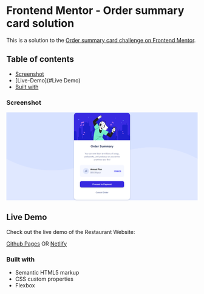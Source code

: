 # Frontend Mentor - Order summary card solution

This is a solution to the [Order summary card challenge on Frontend Mentor](https://www.frontendmentor.io/challenges/order-summary-component-QlPmajDUj).

## Table of contents

- [Screenshot](#screenshot)
- [Live-Demo](#Live Demo)
- [Built with](#built-with)


### Screenshot

![](./images/screen.png)

## Live Demo

Check out the live demo of the Restaurant Website: 

[Github Pages](https://schismond.github.io/order-summary-component/)
OR
[Netlify](https://schismond-order-summary-component.netlify.app)

### Built with

- Semantic HTML5 markup
- CSS custom properties
- Flexbox